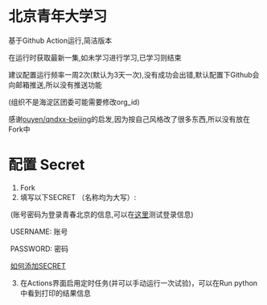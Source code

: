 # 北京青年大学习
基于Github Action运行,简洁版本

在运行时获取最新一集,如未学习进行学习,已学习则结束

建议配置运行频率一周2次(默认为3天一次),没有成功会出错,默认配置下Github会向邮箱推送,所以没有推送功能

(组织不是海淀区团委可能需要修改org_id)

感谢[ouyen/qndxx-beijing](https://github.com/ouyen/qndxx-beijing)的启发,因为按自己风格改了很多东西,所以没有放在Fork中

# 配置 Secret
1. Fork
2. 填写以下SECRET （名称均为大写）: 

​		(账号密码为登录青春北京的信息,可以在[这里](https://m.bjyouth.net/site/login)测试登录信息) 

​		USERNAME: 账号  

​		PASSWORD: 密码  

​		[如何添加SECRET](https://docs.github.com/cn/actions/security-guides/encrypted-secrets#creating-encrypted-secrets-for-a-repository)

3. 在Actions界面启用定时任务(并可以手动运行一次试验)，可以在Run python中看到打印的结果信息

